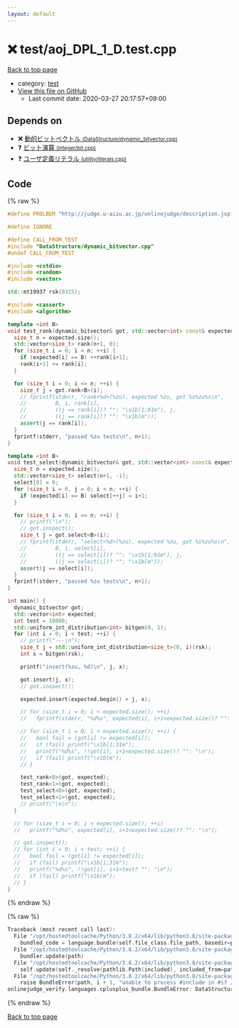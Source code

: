 ```yaml
---
layout: default
---
```


<!-- mathjax config similar to math.stackexchange -->
<script type="text/javascript" async
  src="https://cdnjs.cloudflare.com/ajax/libs/mathjax/2.7.5/MathJax.js?config=TeX-MML-AM_CHTML">
</script>
<script type="text/x-mathjax-config">
  MathJax.Hub.Config({
    TeX: { equationNumbers: { autoNumber: "AMS" }},
    tex2jax: {
      inlineMath: [ ['$','$'] ],
      processEscapes: true
    },
    "HTML-CSS": { matchFontHeight: false },
    displayAlign: "left",
    displayIndent: "2em"
  });
</script>

<script type="text/javascript" src="https://cdnjs.cloudflare.com/ajax/libs/jquery/3.4.1/jquery.min.js"></script>
<script src="https://cdn.jsdelivr.net/npm/jquery-balloon-js@1.1.2/jquery.balloon.min.js" integrity="sha256-ZEYs9VrgAeNuPvs15E39OsyOJaIkXEEt10fzxJ20+2I=" crossorigin="anonymous"></script>
<script type="text/javascript" src="../../assets/js/copy-button.js"></script>
<link rel="stylesheet" href="../../assets/css/copy-button.css" />


# :x: test/aoj_DPL_1_D.test.cpp

<a href="../../index.html">Back to top page</a>

* category: <a href="../../index.html#098f6bcd4621d373cade4e832627b4f6">test</a>
* <a href="{{ site.github.repository_url }}/blob/master/test/aoj_DPL_1_D.test.cpp">View this file on GitHub</a>
    - Last commit date: 2020-03-27 20:17:57+09:00




## Depends on

* :x: <a href="../../library/DataStructure/dynamic_bitvector.cpp.html">動的ビットベクトル <small>(DataStructure/dynamic_bitvector.cpp)</small></a>
* :question: <a href="../../library/integer/bit.cpp.html">ビット演算 <small>(integer/bit.cpp)</small></a>
* :question: <a href="../../library/utility/literals.cpp.html">ユーザ定義リテラル <small>(utility/literals.cpp)</small></a>


## Code

<a id="unbundled"></a>
{% raw %}
```cpp
#define PROLBEM "http://judge.u-aizu.ac.jp/onlinejudge/description.jsp?id=DPL_1_D"

#define IGNORE

#define CALL_FROM_TEST
#include "DataStructure/dynamic_bitvector.cpp"
#undef CALL_FROM_TEST

#include <cstdio>
#include <random>
#include <vector>

std::mt19937 rsk(0315);

#include <cassert>
#include <algorithm>

template <int B>
void test_rank(dynamic_bitvector& got, std::vector<int> const& expected) {
  size_t n = expected.size();
  std::vector<size_t> rank(n+1, 0);
  for (size_t i = 0; i < n; ++i) {
    if (expected[i] == B) ++rank[i+1];
    rank[i+1] += rank[i];
  }

  for (size_t i = 0; i <= n; ++i) {
    size_t j = got.rank<B>(i);
    // fprintf(stderr, "rank<%d>(%zu), expected %zu, got %s%zu%s\n",
    //         B, i, rank[i],
    //         ((j == rank[i])? "": "\x1b[1;91m"), j,
    //         ((j == rank[i])? "": "\x1b[m"));
    assert(j == rank[i]);
  }
  fprintf(stderr, "passed %zu tests\n", n+1);
}

template <int B>
void test_select(dynamic_bitvector& got, std::vector<int> const& expected) {
  size_t n = expected.size();
  std::vector<size_t> select(n+1, -1);
  select[0] = 0;
  for (size_t i = 0, j = 0; i < n; ++i) {
    if (expected[i] == B) select[++j] = i+1;
  }

  for (size_t i = 0; i <= n; ++i) {
    // printf("\n");
    // got.inspect();
    size_t j = got.select<B>(i);
    // fprintf(stderr, "select<%d>(%zu), expected %zu, got %s%zu%s\n",
    //         B, i, select[i],
    //         ((j == select[i])? "": "\x1b[1;91m"), j,
    //         ((j == select[i])? "": "\x1b[m"));
    assert(j == select[i]);
  }
  fprintf(stderr, "passed %zu tests\n", n+1);
}

int main() {
  dynamic_bitvector got;
  std::vector<int> expected;
  int test = 10000;
  std::uniform_int_distribution<int> bitgen(0, 1);
  for (int i = 0; i < test; ++i) {
    // printf("---\n");
    size_t j = std::uniform_int_distribution<size_t>(0, i)(rsk);
    int x = bitgen(rsk);

    printf("insert(%zu, %d)\n", j, x);

    got.insert(j, x);
    // got.inspect();

    expected.insert(expected.begin() + j, x);

    // for (size_t i = 0; i < expected.size(); ++i)
    //   fprintf(stderr, "%d%s", expected[i], i+1<expected.size()? "": "\n");

    // for (size_t i = 0; i < expected.size(); ++i) {
    //   bool fail = (got[i] != expected[i]);
    //   if (fail) printf("\x1b[1;31m");
    //   printf("%d%s", !!got[i], i+1<expected.size()? "": "\n");
    //   if (fail) printf("\x1b[m");
    // }

    test_rank<0>(got, expected);
    test_rank<1>(got, expected);
    test_select<0>(got, expected);
    test_select<1>(got, expected);
    // printf("\n\n");
  }

  // for (size_t i = 0; i < expected.size(); ++i)
  //   printf("%d%s", expected[i], i+1<expected.size()? "": "\n");

  // got.inspect();
  // for (int i = 0; i < test; ++i) {
  //   bool fail = (got[i] != expected[i]);
  //   if (fail) printf("\x1b[1;31m");
  //   printf("%d%s", !!got[i], i+1<test? "": "\n");
  //   if (fail) printf("\x1b[m");
  // }
}

```
{% endraw %}

<a id="bundled"></a>
{% raw %}
```cpp
Traceback (most recent call last):
  File "/opt/hostedtoolcache/Python/3.8.2/x64/lib/python3.8/site-packages/onlinejudge_verify/docs.py", line 340, in write_contents
    bundled_code = language.bundle(self.file_class.file_path, basedir=pathlib.Path.cwd())
  File "/opt/hostedtoolcache/Python/3.8.2/x64/lib/python3.8/site-packages/onlinejudge_verify/languages/cplusplus.py", line 170, in bundle
    bundler.update(path)
  File "/opt/hostedtoolcache/Python/3.8.2/x64/lib/python3.8/site-packages/onlinejudge_verify/languages/cplusplus_bundle.py", line 282, in update
    self.update(self._resolve(pathlib.Path(included), included_from=path))
  File "/opt/hostedtoolcache/Python/3.8.2/x64/lib/python3.8/site-packages/onlinejudge_verify/languages/cplusplus_bundle.py", line 281, in update
    raise BundleError(path, i + 1, "unable to process #include in #if / #ifdef / #ifndef other than include guards")
onlinejudge_verify.languages.cplusplus_bundle.BundleError: DataStructure/dynamic_bitvector.cpp: line 10: unable to process #include in #if / #ifdef / #ifndef other than include guards

```
{% endraw %}

<a href="../../index.html">Back to top page</a>


